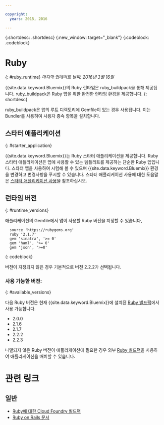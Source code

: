 ```yaml
---

copyright:
  years: 2015, 2016

---
```


{:shortdesc: .shortdesc}
{:new_window: target="_blank"}
{:codeblock: .codeblock}

# Ruby
{: #ruby_runtime}
*마지막 업데이트 날짜: 2016년 3월 16일*

{{site.data.keyword.Bluemix}}의 Ruby 런타임은 ruby_buildpack을 통해 제공됩니다.
ruby_buildpack은 Ruby 앱을 위한 완전한 런타임 환경을 제공합니다.
{: shortdesc}

ruby_buildpack은 앱의 루트 디렉토리에 Gemfile이 있는 경우 사용됩니다. 이는 Bundler를 사용하여 사용자 종속 항목을 설치합니다. 

## 스타터 애플리케이션
{: #starter_application}

{{site.data.keyword.Bluemix}}는 Ruby 스타터 애플리케이션을 제공합니다. Ruby 스타터 애플리케이션은 앱에 사용할 수 있는 템플리트를 제공하는 단순한 Ruby 앱입니다. 스타터 앱을 사용하여 시험해 볼 수 있으며 {{site.data.keyword.Bluemix}} 환경을 변경하고 변경사항을 푸시할 수 있습니다. 스타터 애플리케이션 사용에 대한 도움말은 [스타터 애플리케이션 사용](../../cfapps/starter_app_usage.html)을 참조하십시오. 

## 런타임 버전
{: #runtime_versions}

애플리케이션의 Gemfile에서 앱이 사용할 Ruby 버전을 지정할 수 있습니다, 


```
  source 'https://rubygems.org'
  ruby '2.1.7'
  gem 'sinatra', '>= 0'
  gem 'haml', '>= 0'
  gem 'json', '>=0'
```
{: codeblock}

버전이 지정되지 않은 경우 기본적으로 버전 2.2.2가 선택됩니다. 

### 사용 가능한 버전: 
{: #available_versions}

다음 Ruby 버전은 현재 {{site.data.keyword.Bluemix}}에 설치된 [Ruby 빌드팩](https://github.com/cloudfoundry/ruby-buildpack/releases/tag/v1.6.7?cm_mc_uid=02162397679414470795470&cm_mc_sid_50200000=1447951462)에서 사용 가능합니다.


* 2.0.0
* 2.1.6
* 2.1.7
* 2.2.2
* 2.2.3

나열되지 않은 Ruby 버전이 애플리케이션에 필요한 경우
외부 [Ruby 빌드팩](https://github.com/cloudfoundry/ruby-buildpack)을 사용하여 애플리케이션을 배치할 수 있습니다.


# 관련 링크
## 일반
* [Ruby에 대한 Cloud Foundry 빌드팩](https://github.com/cloudfoundry/cf-buildpack-ruby)
* [Ruby on Rails 문서](http://rubyonrails.org/documentation/)
